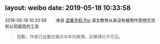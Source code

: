 layout: weibo
date: 2019-05-18 10:33:58
---
2019-05-18 10:33:58  &nbsp;&nbsp;&nbsp;&nbsp;&nbsp;&nbsp; 来自 <a href="http://app.weibo.com/t/feed/Z4AgP" rel="nofollow">坚果手机 Pro</a>
语文教育从来没有被用作思想交流和认知提高的工具
>  抱歉，作者已设置仅展示半年内微博，此微博已不可见。 ​​​
